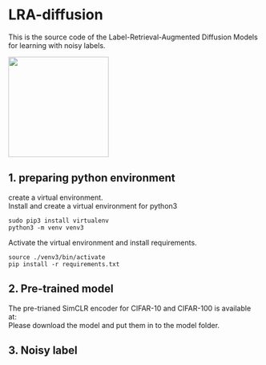 # LRA-diffusion
This is the source code of the Label-Retrieval-Augmented Diffusion Models for learning with noisy labels.

<img src="DDIM_TSNE.pdf" width="200">

## 1. preparing python environment
create a virtual environment.<br />
Install and create a virtual environment for python3
```
sudo pip3 install virtualenv
python3 -m venv venv3
```
Activate the virtual environment and install requirements.<br />
```
source ./venv3/bin/activate
pip install -r requirements.txt
```

## 2. Pre-trained model
The pre-trianed SimCLR encoder for CIFAR-10 and CIFAR-100 is available at: <br />
Please download the model and put them in to the model folder.

## 3. Noisy label

